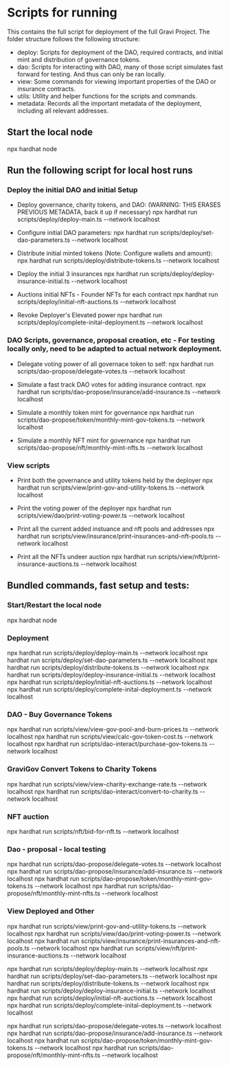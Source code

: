 # Scripts for running
This contains the full script for deployment of the full Gravi Project. The folder structure follows the following structure:
- deploy: Scripts for deployment of the DAO, required contracts, and initial mint and distribution of governance tokens.
- dao: Scripts for interacting with DAO, many of those script simulates fast forward for testing. And thus can only be ran locally.
- view: Some commands for viewing important properties of the DAO or insurance contracts.
- utils: Utility and helper functions for the scripts and commands.
- metadata: Records all the important metadata of the deployment, including all relevant addresses. 

## Start the local node
npx hardhat node

## Run the following script for local host runs

### Deploy the initial DAO and initial Setup
- Deploy governance, charity tokens, and DAO: (WARNING: THIS ERASES PREVIOUS METADATA, back it up if necessary)
npx hardhat run scripts/deploy/deploy-main.ts --network localhost

- Configure initial DAO parameters:
npx hardhat run scripts/deploy/set-dao-parameters.ts --network localhost

- Distribute initial minted tokens (Note: Configure wallets and amount):
npx hardhat run scripts/deploy/distribute-tokens.ts --network localhost

- Deploy the initial 3 insurances
npx hardhat run scripts/deploy/deploy-insurance-initial.ts --network localhost

- Auctions initial NFTs - Founder NFTs for each contract
npx hardhat run scripts/deploy/initial-nft-auctions.ts --network localhost

- Revoke Deployer's Elevated power
npx hardhat run scripts/deploy/complete-inital-deployment.ts --network localhost

### DAO Scripts, governance, proposal creation, etc - For testing locally only, need to be adapted to actual network deployment. 
- Delegate voting power of all governace token to self:
npx hardhat run scripts/dao-propose/delegate-votes.ts --network localhost

- Simulate a fast track DAO votes for adding insurance contract. 
npx hardhat run scripts/dao-propose/insurance/add-insurance.ts --network localhost

- Simulate a monthly token mint for governance
npx hardhat run scripts/dao-propose/token/monthly-mint-gov-tokens.ts --network localhost

- Simulate a monthly NFT mint for governance
npx hardhat run scripts/dao-propose/nft/monthly-mint-nfts.ts --network localhost

### View scripts
- Print both the governance and utility tokens held by the deployer
npx hardhat run scripts/view/print-gov-and-utility-tokens.ts --network localhost

- Print the voting power of the deployer 
npx hardhat run scripts/view/dao/print-voting-power.ts --network localhost

- Print all the current added instuance and nft pools and addresses
npx hardhat run scripts/view/insurance/print-insurances-and-nft-pools.ts --network localhost

- Print all the NFTs undeer auction
npx hardhat run scripts/view/nft/print-insurance-auctions.ts --network localhost

## Bundled commands, fast setup and tests:
### Start/Restart the local node
npx hardhat node

### Deployment
npx hardhat run scripts/deploy/deploy-main.ts --network localhost
npx hardhat run scripts/deploy/set-dao-parameters.ts --network localhost
npx hardhat run scripts/deploy/distribute-tokens.ts --network localhost
npx hardhat run scripts/deploy/deploy-insurance-initial.ts --network localhost
npx hardhat run scripts/deploy/initial-nft-auctions.ts --network localhost
npx hardhat run scripts/deploy/complete-inital-deployment.ts --network localhost

### DAO - Buy Governance Tokens
npx hardhat run scripts/view/view-gov-pool-and-burn-prices.ts --network localhost
npx hardhat run scripts/view/calc-gov-token-cost.ts --network localhost
npx hardhat run scripts/dao-interact/purchase-gov-tokens.ts --network localhost

### GraviGov Convert Tokens to Charity Tokens
npx hardhat run scripts/view/view-charity-exchange-rate.ts --network localhost
npx hardhat run scripts/dao-interact/convert-to-charity.ts --network localhost

### NFT auction 
npx hardhat run scripts/nft/bid-for-nft.ts --network localhost


### Dao - proposal - local testing
npx hardhat run scripts/dao-propose/delegate-votes.ts --network localhost
npx hardhat run scripts/dao-propose/insurance/add-insurance.ts --network localhost
npx hardhat run scripts/dao-propose/token/monthly-mint-gov-tokens.ts --network localhost
npx hardhat run scripts/dao-propose/nft/monthly-mint-nfts.ts --network localhost

### View Deployed and Other
npx hardhat run scripts/view/print-gov-and-utility-tokens.ts --network localhost
npx hardhat run scripts/view/dao/print-voting-power.ts --network localhost
npx hardhat run scripts/view/insurance/print-insurances-and-nft-pools.ts --network localhost
npx hardhat run scripts/view/nft/print-insurance-auctions.ts --network localhost


npx hardhat run scripts/deploy/deploy-main.ts --network localhost
npx hardhat run scripts/deploy/set-dao-parameters.ts --network localhost
npx hardhat run scripts/deploy/distribute-tokens.ts --network localhost
npx hardhat run scripts/deploy/deploy-insurance-initial.ts --network localhost
npx hardhat run scripts/deploy/initial-nft-auctions.ts --network localhost
npx hardhat run scripts/deploy/complete-inital-deployment.ts --network localhost


npx hardhat run scripts/dao-propose/delegate-votes.ts --network localhost
npx hardhat run scripts/dao-propose/insurance/add-insurance.ts --network localhost
npx hardhat run scripts/dao-propose/token/monthly-mint-gov-tokens.ts --network localhost
npx hardhat run scripts/dao-propose/nft/monthly-mint-nfts.ts --network localhost
